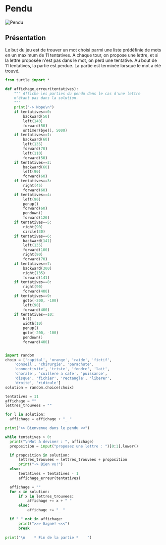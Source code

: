 # Pendu

![Pendu](https://www.kastete.fr/img/partie.png)

## Présentation

Le but du jeu est de trouver un mot choisi parmi une liste prédéfinie de mots en un maximum de 11 tentatives. A chaque tour, on propose une lettre, et si la lettre proposée n'est pas dans le mot, on perd une tentative. Au bout de 11 tentatives, la partie est perdue. La partie est terminée lorsque le mot a été trouvé.

```python
from turtle import *

def affichage_erreur(tentatives):
    """ Affiche les parties du pendu dans le cas d'une lettre 
    n'étant pas dans la solution.
    """
    print("-> Nope\n")
    if tentatives==0:
        backward(50)
        left(140)
        forward(50)
        ontimer(bye(), 5000)
    if tentatives==1:
        backward(60)
        left(135)
        forward(70)
        left(110)
        forward(50)
    if tentatives==2:
        backward(60)
        left(90)
        forward(60)
    if tentatives==3:
        right(45)
        forward(60)
    if tentatives==4:
        left(90)
        penup()
        forward(60)
        pendown()
        forward(120)
    if tentatives==5:
        right(90)
        circle(30)
    if tentatives==6:
        backward(141)
        left(135)
        forward(100)
        right(90)
        forward(70)
    if tentatives==7:
        backward(300)
        right(135)
        forward(141)
    if tentatives==8:
        right(90)
        forward(400)
    if tentatives==9:
        goto(-200, -100)
        left(90)
        forward(400)
    if tentatives==10:
        ht()
        width(10)
        penup()
        goto(-200, -100)
        pendown()
        forward(400)


import random
choix = ['capital', 'orange', 'raide', 'fictif',
    'conseil', 'chirurgie', 'parachute',
    'connectivite', 'triste', 'fondre', 'lait',
    'chorale', 'cuillere a cafe', 'puissance',
    'disque', 'fichier', 'rectangle', 'liberer',
    'droite', 'ridicule']
solution = random.choice(choix)

tentatives = 11
affichage = ""
lettres_trouvees = ""

for l in solution:
  affichage = affichage + "_ "

print(">> Bienvenue dans le pendu <<")

while tentatives > 0:
  print("\nMot à deviner : ", affichage)
  proposition = input("proposez une lettre : ")[0:1].lower()

  if proposition in solution:
      lettres_trouvees = lettres_trouvees + proposition
      print("-> Bien vu!")
  else:
      tentatives = tentatives - 1
      affichage_erreur(tentatives)

  affichage = ""
  for x in solution:
      if x in lettres_trouvees:
          affichage += x + " "
      else:
          affichage += "_ "

  if "_" not in affichage:
      print(">>> Gagné! <<<")
      break
     
print("\n    * Fin de la partie *    ")
```
